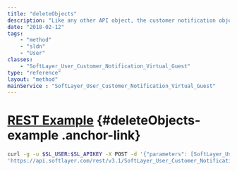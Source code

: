 ```yaml
---
title: "deleteObjects"
description: "Like any other API object, the customer notification objects can be deleted by passing an instance of them into this function.  The ID on the object must be set. "
date: "2018-02-12"
tags:
    - "method"
    - "sldn"
    - "User"
classes:
    - "SoftLayer_User_Customer_Notification_Virtual_Guest"
type: "reference"
layout: "method"
mainService : "SoftLayer_User_Customer_Notification_Virtual_Guest"
---
```


# [REST Example](#deleteObjects-example) <a href="/article/rest/"><i class="fas fa-question"></i></a> {#deleteObjects-example .anchor-link} 
```bash
curl -g -u $SL_USER:$SL_APIKEY -X POST -d '{"parameters": [SoftLayer_User_Customer_Notification_Virtual_Guest]}' \
'https://api.softlayer.com/rest/v3.1/SoftLayer_User_Customer_Notification_Virtual_Guest/deleteObjects'
```
